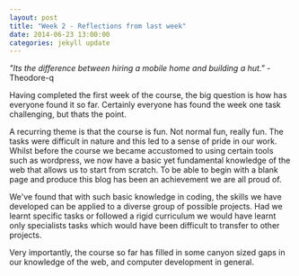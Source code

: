 ```yaml
---
layout: post
title: "Week 2 - Reflections from last week"
date: 2014-06-23 13:00:00
categories: jekyll update
---
```

<i>"Its the difference between hiring a mobile home and building a hut."</i> - Theodore-q

Having completed the first week of the course, the big question is how has everyone found it so far. Certainly everyone has found the week one task challenging, but thats the point. 

A recurring theme is that the course is fun. Not normal fun, really fun. The tasks were difficult in nature and this led to a sense of pride in our work. Whilst before the course we became accustomed to using certain tools such as wordpress, we now have a basic yet fundamental knowledge of the web that allows us to start from scratch. To be able to begin with a blank page and produce this blog has been an achievement we are all proud of.

We've found that with such basic knowledge in coding, the skills we have developed can be applied to a diverse group of possible projects. Had we learnt specific tasks or followed a rigid curriculum we would have learnt only specialists tasks which would have been difficult to transfer to other projects. 

Very importantly, the course so far has filled in some canyon sized gaps in our knowledge of the web, and computer development in general.

